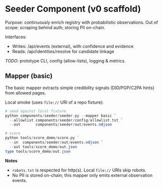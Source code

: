 # Seeder Component (v0 scaffold)

Purpose: continuously enrich registry with probabilistic observations.
Out of scope: scraping behind auth; storing PII on-chain.

Interfaces:
- Writes: /api/events (external), with confidence and evidence
- Reads: /api/identities/resolve for candidate linkage

_TODO_: prototype CLI, config (allow-lists), logging & metrics.


## Mapper (basic)

The basic mapper extracts simple credibility signals (DID/PGP/C2PA hints) from allowed pages.

Local smoke (uses `file://` URI of a repo fixture):

```powershell
# seed against local fixture
python components/seeder/seeder.py --mapper basic `
  --allowlist components/seeder/config/allowlist.txt `
  --out       components/seeder/out/events.ndjson

# score
python tools/score_demo/score.py `
  --in  components/seeder/out/events.ndjson `
  --out tools/score_demo/out.json
type tools/score_demo/out.json
```

**Notes**
- `robots.txt` is respected for http(s). Local `file://` URIs skip robots.
- No PII is stored on-chain; this mapper only emits external observation events.
